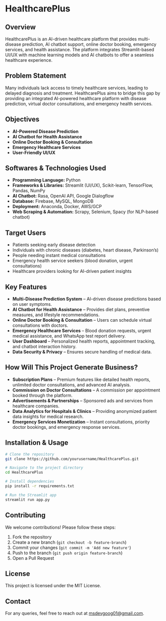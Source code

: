 # HealthcarePlus

## Overview
HealthcarePlus is an AI-driven healthcare platform that provides multi-disease prediction, AI chatbot support, online doctor booking, emergency services, and health assistance. The platform integrates Streamlit-based UI/UX with machine learning models and AI chatbots to offer a seamless healthcare experience.

## Problem Statement
Many individuals lack access to timely healthcare services, leading to delayed diagnosis and treatment. HealthcarePlus aims to bridge this gap by providing an integrated AI-powered healthcare platform with disease prediction, virtual doctor consultations, and emergency health services.

## Objectives
- **AI-Powered Disease Prediction**
- **AI Chatbot for Health Assistance**
- **Online Doctor Booking & Consultation**
- **Emergency Healthcare Services**
- **User-Friendly UI/UX**

## Softwares & Technologies Used
- **Programming Language:** Python
- **Frameworks & Libraries:** Streamlit (UI/UX), Scikit-learn, TensorFlow, Pandas, NumPy
- **AI Chatbot:** Rasa, OpenAI API, Google Dialogflow
- **Database:** Firebase, MySQL, MongoDB
- **Deployment:** Anaconda, Docker, AWS/GCP
- **Web Scraping & Automation:** Scrapy, Selenium, Spacy (for NLP-based chatbot)

## Target Users
- Patients seeking early disease detection
- Individuals with chronic diseases (diabetes, heart disease, Parkinson’s)
- People needing instant medical consultations
- Emergency health service seekers (blood donation, urgent consultations)
- Healthcare providers looking for AI-driven patient insights

## Key Features
- **Multi-Disease Prediction System** – AI-driven disease predictions based on user symptoms.
- **AI Chatbot for Health Assistance** – Provides diet plans, preventive measures, and lifestyle recommendations.
- **Online Doctor Booking & Consultation** – Users can schedule virtual consultations with doctors.
- **Emergency Healthcare Services** – Blood donation requests, urgent medical assistance, and WhatsApp test report delivery.
- **User Dashboard** – Personalized health reports, appointment tracking, and chatbot interaction history.
- **Data Security & Privacy** – Ensures secure handling of medical data.

## How Will This Project Generate Business?
- **Subscription Plans** – Premium features like detailed health reports, unlimited doctor consultations, and advanced AI analysis.
- **Commission on Doctor Consultations** – A commission per appointment booked through the platform.
- **Advertisements & Partnerships** – Sponsored ads and services from healthcare companies.
- **Data Analytics for Hospitals & Clinics** – Providing anonymized patient data insights for medical research.
- **Emergency Services Monetization** – Instant consultations, priority doctor bookings, and emergency response services.

## Installation & Usage
```bash
# Clone the repository
git clone https://github.com/yourusername/HealthcarePlus.git

# Navigate to the project directory
cd HealthcarePlus

# Install dependencies
pip install -r requirements.txt

# Run the Streamlit app
streamlit run app.py
```

## Contributing
We welcome contributions! Please follow these steps:
1. Fork the repository
2. Create a new branch (`git checkout -b feature-branch`)
3. Commit your changes (`git commit -m 'Add new feature'`)
4. Push to the branch (`git push origin feature-branch`)
5. Open a Pull Request

## License
This project is licensed under the MIT License.

## Contact
For any queries, feel free to reach out at msdevgoog01@gmail.com.
